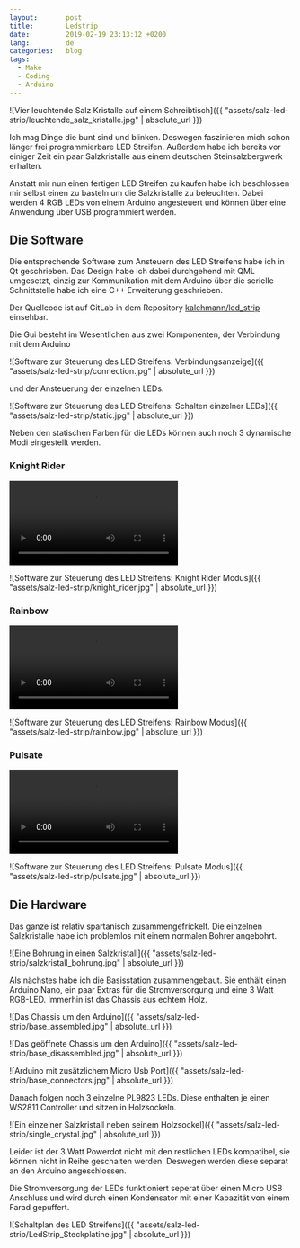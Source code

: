 ```yaml
---
layout:       post
title:        Ledstrip
date:         2019-02-19 23:13:12 +0200
lang:         de
categories:   blog
tags:
  - Make
  - Coding
  - Arduino
---
```


![Vier leuchtende Salz Kristalle auf einem Schreibtisch]({{ "assets/salz-led-strip/leuchtende_salz_kristalle.jpg" | absolute_url }})

Ich mag Dinge die bunt sind und blinken. Deswegen faszinieren mich schon länger
frei programmierbare LED Streifen. Außerdem habe ich bereits vor einiger Zeit ein
paar Salzkristalle aus einem deutschen Steinsalzbergwerk erhalten.

Anstatt mir nun einen fertigen LED Streifen zu kaufen habe ich beschlossen mir
selbst einen zu basteln um die Salzkristalle zu beleuchten. Dabei werden
4 RGB LEDs von einem Arduino angesteuert und können über eine Anwendung über USB
programmiert werden.

## Die Software

Die entsprechende Software zum Ansteuern des LED Streifens habe ich in Qt
geschrieben. Das Design habe ich dabei durchgehend mit QML umgesetzt, einzig
zur Kommunikation mit dem Arduino über die serielle Schnittstelle habe ich
eine C++ Erweiterung geschrieben.

Der Quellcode ist auf GitLab in dem Repository
[kalehmann/led_strip](https://gitlab.com/kalehmann/led_strip)
einsehbar.

Die Gui besteht im Wesentlichen aus zwei Komponenten, der Verbindung mit dem
Arduino

![Software zur Steuerung des LED Streifens: Verbindungsanzeige]({{ "assets/salz-led-strip/connection.jpg" | absolute_url }})

und der Ansteuerung der einzelnen LEDs.

![Software zur Steuerung des LED Streifens: Schalten einzelner LEDs]({{ "assets/salz-led-strip/static.jpg" | absolute_url }})

Neben den statischen Farben für die LEDs können auch noch 3 dynamische Modi
eingestellt werden.

### Knight Rider

<video autoplay loop>
  <source src="{{ "assets/salz-led-strip/KnightRider.webm" | absolute_url }}" type="video/webm">
  Your browser does not support the video tag.
</video>

![Software zur Steuerung des LED Streifens: Knight Rider Modus]({{ "assets/salz-led-strip/knight_rider.jpg" | absolute_url }})

### Rainbow

<video autoplay loop>
  <source src="{{ "assets/salz-led-strip/Rainbow.webm" | absolute_url }}" type="video/webm">
  Your browser does not support the video tag.
</video>

![Software zur Steuerung des LED Streifens: Rainbow Modus]({{ "assets/salz-led-strip/rainbow.jpg" | absolute_url }})

### Pulsate

<video autoplay loop>
  <source src="{{ "assets/salz-led-strip/Pulsate.webm" | absolute_url }}" type="video/webm">
  Your browser does not support the video tag.
</video>

![Software zur Steuerung des LED Streifens: Pulsate Modus]({{ "assets/salz-led-strip/pulsate.jpg" | absolute_url }})

## Die Hardware

Das ganze ist relativ spartanisch zusammengefrickelt. Die einzelnen
Salzkristalle habe ich problemlos mit einem normalen Bohrer angebohrt.

![Eine Bohrung in einen Salzkristall]({{ "assets/salz-led-strip/salzkristall_bohrung.jpg" | absolute_url }})

Als nächstes habe ich die Basisstation zusammengebaut. Sie enthält einen
Arduino Nano, ein paar Extras für die Stromversorgung und eine 3 Watt RGB-LED.
Immerhin ist das Chassis aus echtem Holz.

![Das Chassis um den Arduino]({{ "assets/salz-led-strip/base_assembled.jpg" | absolute_url }})

![Das geöffnete Chassis um den Arduino]({{ "assets/salz-led-strip/base_disassembled.jpg" | absolute_url }})

![Arduino mit zusätzlichem Micro Usb Port]({{ "assets/salz-led-strip/base_connectors.jpg" | absolute_url }})

Danach folgen noch 3 einzelne PL9823 LEDs. Diese enthalten je einen WS2811
Controller und sitzen in Holzsockeln.

![Ein einzelner Salzkristall neben seinem Holzsockel]({{ "assets/salz-led-strip/single_crystal.jpg" | absolute_url }})

Leider ist der 3 Watt Powerdot nicht mit den restlichen LEDs kompatibel, sie
können nicht in Reihe geschalten werden. Deswegen werden diese separat an den
Arduino angeschlossen.

Die Stromversorgung der LEDs funktioniert seperat über einen Micro USB Anschluss
und wird durch einen Kondensator mit einer Kapazität von einem Farad gepuffert.

![Schaltplan des LED Streifens]({{ "assets/salz-led-strip/LedStrip_Steckplatine.jpg" | absolute_url }})
